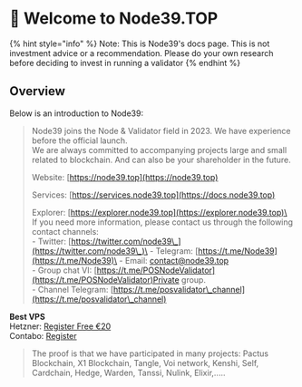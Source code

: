 # 👋 Welcome to Node39.TOP

{% hint style="info" %}
Note: This is Node39's docs page. This is not investment advice or a recommendation. Please do your own research before deciding to invest in running a validator
{% endhint %}

## Overview

Below is an introduction to Node39:

> Node39 joins the Node & Validator field in 2023. We have experience before the official launch.\
> We are always committed to accompanying projects large and small related to blockchain. And can also be your shareholder in the future.
>
> Website: [https://node39.top](https://node39.top)
>
> Services: [https://services.node39.top](https://docs.node39.top)
>
> Explorer: [https://explorer.node39.top](https://explorer.node39.top)\
> \
> If you need more information, please contact us through the following contact channels:\
> \- Twitter: [https://twitter.com/node39\_](https://twitter.com/node39\_)\
> \- Telegram: [https://t.me/Node39](https://t.me/Node39)\
> \- Email: contact@node39.top\
> \- Group chat VI: [https://t.me/POSNodeValidator](https://t.me/POSNodeValidator)Private group.\
> \- Channel Telegram: [https://t.me/posvalidator\_channel](https://t.me/posvalidator\_channel)

**Best VPS**\
Hetzner: [Register Free €⁠20](https://console.hetzner.cloud/refer?pk\_campaign=referral-invite\&pk\_medium=referral-program\&pk\_source=reflink\&pk\_content=10927ZwZ9C6d)\
Contabo: [Register](https://contabo.com/en/)

> The proof is that we have participated in many projects: Pactus Blockchain, X1 Blockchain, Tangle, Voi network, Kenshi, Self, Cardchain, Hedge, Warden, Tanssi, Nulink, Elixir,.....


